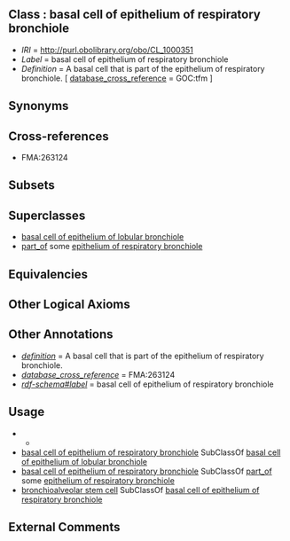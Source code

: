
## Class : basal cell of epithelium of respiratory bronchiole

 * *IRI* = http://purl.obolibrary.org/obo/CL_1000351
 * *Label* = basal cell of epithelium of respiratory bronchiole
 * *Definition* = A basal cell that is part of the epithelium of respiratory bronchiole. [ [database_cross_reference](../../ef/oboInOwl#hasDbXref.md) = GOC:tfm ]

## Synonyms


## Cross-references

 * FMA:263124

## Subsets


## Superclasses

 * [basal cell of epithelium of lobular bronchiole](../../CL/52/CL_1000352.md)
 * [part_of](../../BFO/50/BFO_0000050.md) some [epithelium of respiratory bronchiole](../../UBERON/55/UBERON_0001955.md)

## Equivalencies


## Other Logical Axioms


## Other Annotations

 * *[definition](../../IAO/15/IAO_0000115.md)* = A basal cell that is part of the epithelium of respiratory bronchiole.
 * *[database_cross_reference](../../ef/oboInOwl#hasDbXref.md)* = FMA:263124
 * *[rdf-schema#label](../../el/rdf-schema#label.md)* = basal cell of epithelium of respiratory bronchiole

## Usage

 * -
 * [basal cell of epithelium of respiratory bronchiole](../../CL/51/CL_1000351.md) SubClassOf [basal cell of epithelium of lobular bronchiole](../../CL/52/CL_1000352.md)
 * [basal cell of epithelium of respiratory bronchiole](../../CL/51/CL_1000351.md) SubClassOf [part_of](../../BFO/50/BFO_0000050.md) some [epithelium of respiratory bronchiole](../../UBERON/55/UBERON_0001955.md)
 * [bronchioalveolar stem cell](../../CL/38/CL_0002638.md) SubClassOf [basal cell of epithelium of respiratory bronchiole](../../CL/51/CL_1000351.md)

## External Comments

